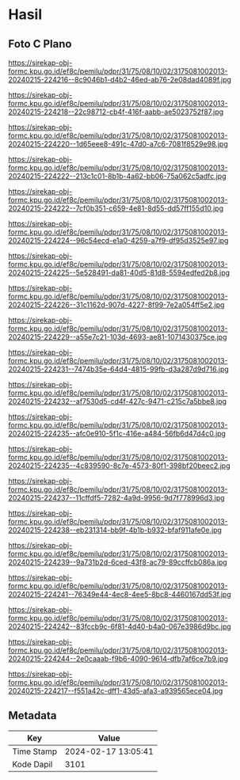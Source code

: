 # Hasil

## Foto C Plano

https://sirekap-obj-formc.kpu.go.id/ef8c/pemilu/pdpr/31/75/08/10/02/3175081002013-20240215-224216--8c9046b1-d4b2-46ed-ab76-2e08dad4089f.jpg

https://sirekap-obj-formc.kpu.go.id/ef8c/pemilu/pdpr/31/75/08/10/02/3175081002013-20240215-224218--22c98712-cb4f-416f-aabb-ae5023752f87.jpg

https://sirekap-obj-formc.kpu.go.id/ef8c/pemilu/pdpr/31/75/08/10/02/3175081002013-20240215-224220--1d65eee8-491c-47d0-a7c6-7081f8529e98.jpg

https://sirekap-obj-formc.kpu.go.id/ef8c/pemilu/pdpr/31/75/08/10/02/3175081002013-20240215-224222--213c1c01-8b1b-4a62-bb06-75a062c5adfc.jpg

https://sirekap-obj-formc.kpu.go.id/ef8c/pemilu/pdpr/31/75/08/10/02/3175081002013-20240215-224222--7cf0b351-c659-4e81-8d55-dd57ff155d10.jpg

https://sirekap-obj-formc.kpu.go.id/ef8c/pemilu/pdpr/31/75/08/10/02/3175081002013-20240215-224224--96c54ecd-e1a0-4259-a7f9-df95d3525e97.jpg

https://sirekap-obj-formc.kpu.go.id/ef8c/pemilu/pdpr/31/75/08/10/02/3175081002013-20240215-224225--5e528491-da81-40d5-81d8-5594edfed2b8.jpg

https://sirekap-obj-formc.kpu.go.id/ef8c/pemilu/pdpr/31/75/08/10/02/3175081002013-20240215-224226--31c1162d-907d-4227-8f99-7e2a054ff5e2.jpg

https://sirekap-obj-formc.kpu.go.id/ef8c/pemilu/pdpr/31/75/08/10/02/3175081002013-20240215-224229--a55e7c21-103d-4693-ae81-1071430375ce.jpg

https://sirekap-obj-formc.kpu.go.id/ef8c/pemilu/pdpr/31/75/08/10/02/3175081002013-20240215-224231--7474b35e-64d4-4815-99fb-d3a287d9d716.jpg

https://sirekap-obj-formc.kpu.go.id/ef8c/pemilu/pdpr/31/75/08/10/02/3175081002013-20240215-224232--af7530d5-cd4f-427c-9471-c215c7a5bbe8.jpg

https://sirekap-obj-formc.kpu.go.id/ef8c/pemilu/pdpr/31/75/08/10/02/3175081002013-20240215-224235--afc0e910-5f1c-416e-a484-56fb6d47d4c0.jpg

https://sirekap-obj-formc.kpu.go.id/ef8c/pemilu/pdpr/31/75/08/10/02/3175081002013-20240215-224235--4c839590-8c7e-4573-80f1-398bf20beec2.jpg

https://sirekap-obj-formc.kpu.go.id/ef8c/pemilu/pdpr/31/75/08/10/02/3175081002013-20240215-224237--11cffdf5-7282-4a9d-9956-9d7f778996d3.jpg

https://sirekap-obj-formc.kpu.go.id/ef8c/pemilu/pdpr/31/75/08/10/02/3175081002013-20240215-224238--eb231314-bb9f-4b1b-b932-bfaf911afe0e.jpg

https://sirekap-obj-formc.kpu.go.id/ef8c/pemilu/pdpr/31/75/08/10/02/3175081002013-20240215-224239--9a731b2d-6ced-43f8-ac79-89ccffcb086a.jpg

https://sirekap-obj-formc.kpu.go.id/ef8c/pemilu/pdpr/31/75/08/10/02/3175081002013-20240215-224241--76349e44-4ec8-4ee5-8bc8-4460167dd53f.jpg

https://sirekap-obj-formc.kpu.go.id/ef8c/pemilu/pdpr/31/75/08/10/02/3175081002013-20240215-224242--83fccb9c-6f81-4d40-b4a0-067e3986d9bc.jpg

https://sirekap-obj-formc.kpu.go.id/ef8c/pemilu/pdpr/31/75/08/10/02/3175081002013-20240215-224244--2e0caaab-f9b6-4090-9614-dfb7af6ce7b9.jpg

https://sirekap-obj-formc.kpu.go.id/ef8c/pemilu/pdpr/31/75/08/10/02/3175081002013-20240215-224217--f551a42c-dff1-43d5-afa3-a939565ece04.jpg


## Metadata

| Key        | Value               |
| ---------- | ------------------- |
| Time Stamp | 2024-02-17 13:05:41 |
| Kode Dapil | 3101                |



